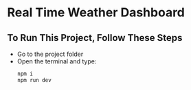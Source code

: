 # Real Time Weather Dashboard

## To Run This Project, Follow These Steps

- Go to the project folder
- Open the terminal and type:
  ```bash
  npm i
  npm run dev
